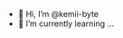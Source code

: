 - 👋 Hi, I’m @kemii-byte
- 🌱 I’m currently learning ...

<!---
kemii-byte/kemii-byte is a ✨ special ✨ repository because its `README.md` (this file) appears on your GitHub profile.
You can click the Preview link to take a look at your changes.
--->
